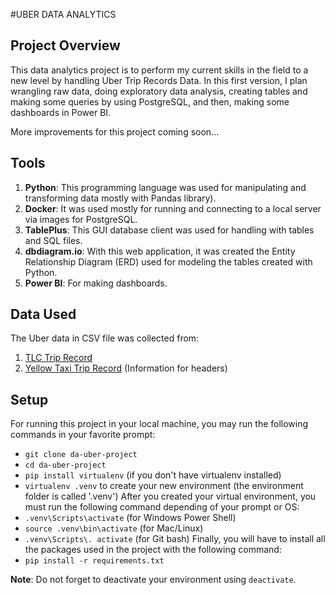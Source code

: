 #UBER DATA ANALYTICS

## Project Overview
This data analytics project is to perform my current skills in the field to a new level by handling Uber Trip Records Data. In this first version, I plan wrangling raw data, doing exploratory data analysis, creating tables and making some queries by using PostgreSQL, and then, making some dashboards in Power BI.

More improvements for this project coming soon...

## Tools
1. **Python**: This programming language was used for manipulating and transforming data mostly with Pandas library).
2. **Docker**: It was used mostly for running and connecting to a local server via images for PostgreSQL.
3. **TablePlus**: This GUI database client was used for handling with tables and SQL files.
4. **dbdiagram.io**: With this web application, it was created the Entity Relationship Diagram (ERD) used for modeling the tables created with Python.
5. **Power BI**: For making dashboards.

## Data Used
The Uber data in CSV file was collected from:
1. [TLC Trip Record](https://www.nyc.gov/site/tlc/about/tlc-trip-record-data.page)
2. [Yellow Taxi Trip Record](https://www.nyc.gov/assets/tlc/downloads/pdf/data_dictionary_trip_records_yellow.pdf) (Information for headers)

## Setup
For running this project in your local machine, you may run the following commands in your favorite prompt:
* `git clone da-uber-project`
* `cd da-uber-project`
* `pip install virtualenv` (if you don't have virtualenv installed)
* `virtualenv .venv` to create your new environment (the environment folder is called '.venv')
After you created your virtual environment, you must run the following command depending of your prompt or OS:
* `.venv\Scripts\activate` (for Windows Power Shell)
* `source .venv\bin\activate` (for Mac/Linux)
* `.venv\Scripts\. activate` (for Git bash)
Finally, you will have to install all the packages used in the project with the following command:
* `pip install -r requirements.txt`

**__Note__**: Do not forget to deactivate your environment using `deactivate`.